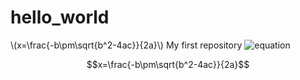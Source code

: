 <script type="text/x-mathjax-config"> 
MathJax.Hub.Config({ 
showProcessingMessages: false, 
tex2jax: { inlineMath: [['$','$'],['\\(','\\)']] }, 
TeX: { equationNumbers: {autoNumber: "AMS"} } 
}); 
</script> 
<script type="text/javascript" src="https://cdnjs.cloudflare.com/ajax/libs/mathjax/2.7.0/MathJax.js?config=TeX-AMS-MML_HTMLorMML"></script> 
<script type="text/javascript" src="lib/marked/lib/marked.js"></script> 

# hello_world
\\(x=\frac{-b\pm\sqrt{b^2-4ac}}{2a}\\)
My first repository
![equation](http://latex.codecogs.com/gif.latex?\frac{5+4+(2-3-(6+\frac{4}{5}))}{3(6-2)(2-7)})


$$x=\frac{-b\pm\sqrt{b^2-4ac}}{2a}$$
